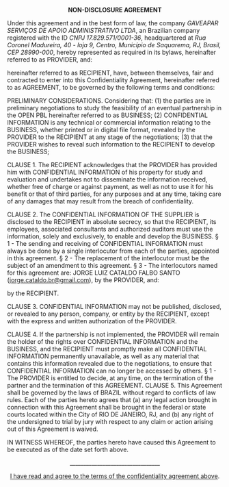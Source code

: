<p align="center">    
 <b> NON-DISCLOSURE AGREEMENT </b>
</p>

Under this agreement and in the best form of law, the company *GAVEAPAR SERVIÇOS DE APOIO ADMINISTRATIVO LTDA*, an Brazilian company registered with the ID *CNPJ 17.829.571/0001-36*, headquartered at *Rua Coronel Madureira, 40 - loja 9, Centro, Município de Saquarema, RJ, Brasil, CEP 28990-000*, hereby represented as required in its bylaws, hereinafter referred to as PROVIDER, and:
  
hereinafter referred to as RECIPIENT, have, between themselves, fair and contracted to enter into this Confidentiality Agreement, hereinafter referred to as AGREEMENT, to be governed by the following terms and conditions:

PRELIMINARY CONSIDERATIONS. Considering that: (1) the parties are in preliminary negotiations to study the feasibility of an eventual partnership in the OPEN PBL hereinafter referred to as BUSINESS; (2) CONFIDENTIAL INFORMATION is any technical or commercial information relating to the BUSINESS, whether printed or in digital file format, revealed by the PROVIDER to the RECIPIENT at any stage of the negotiations; (3) that the PROVIDER wishes to reveal such information to the RECIPIENT to develop the BUSINESS;

CLAUSE 1. The RECIPIENT acknowledges that the PROVIDER has provided him with CONFIDENTIAL INFORMATION of his property for study and evaluation and undertakes not to disseminate the information received, whether free of charge or against payment, as well as not to use it for his benefit or that of third parties, for any purposes and at any time, taking care of any damages that may result from the breach of confidentiality.

CLAUSE 2. The CONFIDENTIAL INFORMATION OF THE SUPPLIER is disclosed to the RECIPIENT in absolute secrecy, so that the RECIPIENT, its employees, associated consultants and authorized auditors must use the information, solely and exclusively, to enable and develop the BUSINESS.
§ 1 - The sending and receiving of CONFIDENTIAL INFORMATION must always be done by a single interlocutor from each of the parties, appointed in this agreement.
§ 2 - The replacement of the interlocutor must be the subject of an amendment to this agreement.
§ 3 - The interlocutors named for this agreement are: JORGE LUIZ CATALDO FALBO SANTO (jorge.cataldo.br@gmail.com), by the PROVIDER, and:
  
by the RECIPIENT.

CLAUSE 3. CONFIDENTIAL INFORMATION may not be published, disclosed, or revealed to any person, company, or entity by the RECIPIENT, except with the express and written authorization of the PROVIDER.

CLAUSE 4. If the partnership is not implemented, the PROVIDER will remain the holder of the rights over CONFIDENTIAL INFORMATION and the BUSINESS, and the RECIPIENT must promptly make all CONFIDENTIAL INFORMATION permanently unavailable, as well as any material that contains this information revealed due to the negotiations, to ensure that CONFIDENTIAL INFORMATION can no longer be accessed by others.
§ 1 - The PROVIDER is entitled to decide, at any time, on the termination of the partner and the termination of this AGREEMENT.
CLAUSE 5. This Agreement shall be governed by the laws of BRAZIL without regard to conflicts of law rules. Each  of  the  parties hereto agrees that  (a) any legal action brought in connection  with  this  Agreement shall  be  brought  in  the  federal  or  state  courts  located  within  the City of RIO DE JANEIRO, RJ, and (b) any right of the undersigned to trial by jury with respect to any claim or action arising out of this Agreement is waived.

IN WITNESS WHEREOF, the parties hereto have caused this Agreement to be executed as of the date set forth above.<br>

<p align="center">    
    _________________________________
</p>

<p align="center">    
    <a href="https://openpbl-school.github.io/InvestorRelations/ExecutiveSummary-apr22" target="_blank">I have read and agree to the terms of the confidentiality agreement above</a>.
</p>

<br><br>

